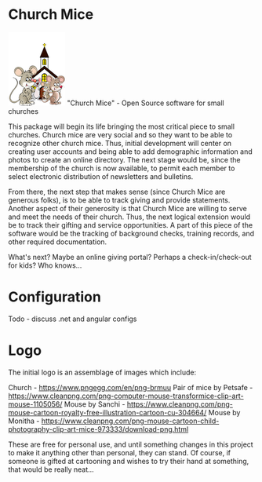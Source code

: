 # Church Mice
![Logo](https://github.com/ChrisLaforet/ChurchMice/blob/main/Images/ChurchMice150.png?raw=true) "Church Mice" - Open Source software for small churches

This package will begin its life bringing the most critical piece to small churches.  Church mice are very social and so they want to be able to recognize other church mice.  Thus, initial development will center on creating user accounts and being able to add demographic information and photos to create an online directory.  The next stage would be, since the membership of the church is now available, to permit each member to select electronic distribution of newsletters and bulletins.

From there, the next step that makes sense (since Church Mice are generous folks), is to be able to track giving and provide statements.  Another aspect of their generosity is that Church Mice are willing to serve and meet the needs of their church.  Thus, the next logical extension would be to track their gifting and service opportunities.  A part of this piece of the software would be the tracking of background checks, training records, and other required documentation.

What's next?  Maybe an online giving portal?  Perhaps a check-in/check-out for kids?  Who knows...

# Configuration

Todo - discuss .net and angular configs


# Logo

The initial logo is an assemblage of images which include:

Church - https://www.pngegg.com/en/png-brmuu
Pair of mice by Petsafe - https://www.cleanpng.com/png-computer-mouse-transformice-clip-art-mouse-1105056/
Mouse by Sanchi - https://www.cleanpng.com/png-mouse-cartoon-royalty-free-illustration-cartoon-cu-304664/
Mouse by Monitha - https://www.cleanpng.com/png-mouse-cartoon-child-photography-clip-art-mice-973333/download-png.html

These are free for personal use, and until something changes in this project to make it anything other than personal, they can stand.  Of course, if someone is gifted at cartooning and wishes to try their hand at something, that would be really neat...
